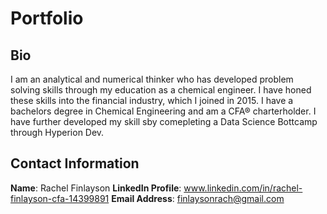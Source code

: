 # Portfolio

## Bio
I am an analytical and numerical thinker who has developed problem solving skills through my education as a chemical engineer. I have honed these skills into the financial industry, which I joined in 2015. I have a bachelors degree in Chemical Engineering and am a CFA® charterholder. I have further developed my skill sby comepleting a Data Science Bottcamp through Hyperion Dev.

## Contact Information

**Name**: Rachel Finlayson
**LinkedIn Profile**: www.linkedin.com/in/rachel-finlayson-cfa-14399891
**Email Address**: finlaysonrach@gmail.com

